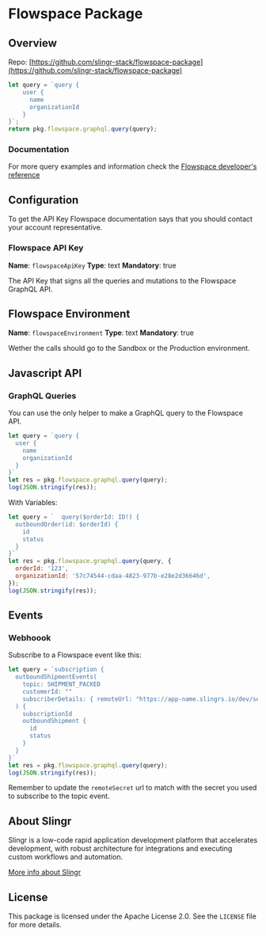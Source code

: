 # Flowspace Package

## Overview

Repo: [https://github.com/slingr-stack/flowspace-package](https://github.com/slingr-stack/flowspace-package)

```js
let query = `query {
    user {
      name
      organizationId
    }
}`;
return pkg.flowspace.graphql.query(query);
```

### Documentation

For more query examples and information check the [Flowspace developer's reference](https://developers.flow.space/)

## Configuration

To get the API Key Flowspace documentation says that you should contact your account representative.

### Flowspace API Key

**Name**: `flowspaceApiKey` **Type**: text **Mandatory**: true

The API Key that signs all the queries and mutations to the Flowspace GraphQL API.

## Flowspace Environment

**Name**: `flowspaceEnvironment` **Type**: text **Mandatory**: true

Wether the calls should go to the Sandbox or the Production environment.

## Javascript API

### GraphQL Queries

You can use the only helper to make a GraphQL query to the Flowspace API.

```js
let query = `query {
  user {
    name
    organizationId
  }
}`
let res = pkg.flowspace.graphql.query(query);
log(JSON.stringify(res));
```

With Variables:

```js
let query = `  query($orderId: ID!) {
  outboundOrder(id: $orderId) {
    id
    status
  }
}`
let res = pkg.flowspace.graphql.query(query, {
  orderId: '123',
  organizationId: '57c74544-cdaa-4823-977b-e28e2d36646d',
});
log(JSON.stringify(res));
```

## Events

### Webhoook

Subscribe to a Flowspace event like this:

```js
let query = `subscription {
  outboundShipmentEvents(
    topic: SHIPMENT_PACKED
    customerId: ""
    subscriberDetails: { remoteUrl: "https://app-name.slingrs.io/dev/services/http/flowspace", remoteSecret: "XXXX" }
  ) {
    subscriptionId
    outboundShipment {
      id
      status
    }
  }
}`
let res = pkg.flowspace.graphql.query(query);
log(JSON.stringify(res));
```

Remember to update the `remoteSecret` url to match with the secret you used to subscribe to the topic event.

## About Slingr

Slingr is a low-code rapid application development platform that accelerates development, with robust architecture for integrations and executing custom workflows and automation.

[More info about Slingr](https://slingr.io)

## License

This package is licensed under the Apache License 2.0. See the `LICENSE` file for more details.
